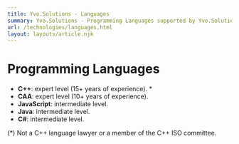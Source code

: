 ```yaml
---
title: Yvo.Solutions - Languages
summary: Yvo.Solutions - Programming Languages supported by Yvo.Solutions.
url: /technologies/languages.html
layout: layouts/article.njk
---
```


# Programming Languages

* **C++**: expert level (15+ years of experience). *
* **CAA**: expert level (10+ years of experience).
* **JavaScript**: intermediate level.
* **Java**: intermediate level.
* **C#**: intermediate level.

(*) Not a C++ language lawyer or a member of the C++ ISO committee.